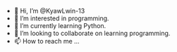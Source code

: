 - 👋 Hi, I’m @KyawLwin-13
- 👀 I’m interested in programming.
- 🌱 I’m currently learning Python.
- 💞️ I’m looking to collaborate on learning programming.
- 📫 How to reach me ...

<!---
KyawLwin-13/KyawLwin-13 is a ✨ special ✨ repository because its `README.md` (this file) appears on your GitHub profile.
You can click the Preview link to take a look at your changes.
--->
